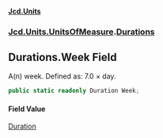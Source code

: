 #### [Jcd.Units](index.md 'index')
### [Jcd.Units.UnitsOfMeasure](Jcd.Units.UnitsOfMeasure.md 'Jcd.Units.UnitsOfMeasure').[Durations](Durations.md 'Jcd.Units.UnitsOfMeasure.Durations')

## Durations.Week Field

A(n) week. Defined as: 7.0 × day.

```csharp
public static readonly Duration Week;
```

#### Field Value
[Duration](Duration.md 'Jcd.Units.UnitTypes.Duration')